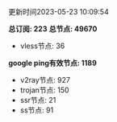 更新时间2023-05-23 10:09:54

**总订阅: 223**
**总节点: 49670**
- vless节点: 36

**google ping有效节点: 1189**
- v2ray节点: 927
- trojan节点: 150
- ssr节点: 21
- ss节点: 91
